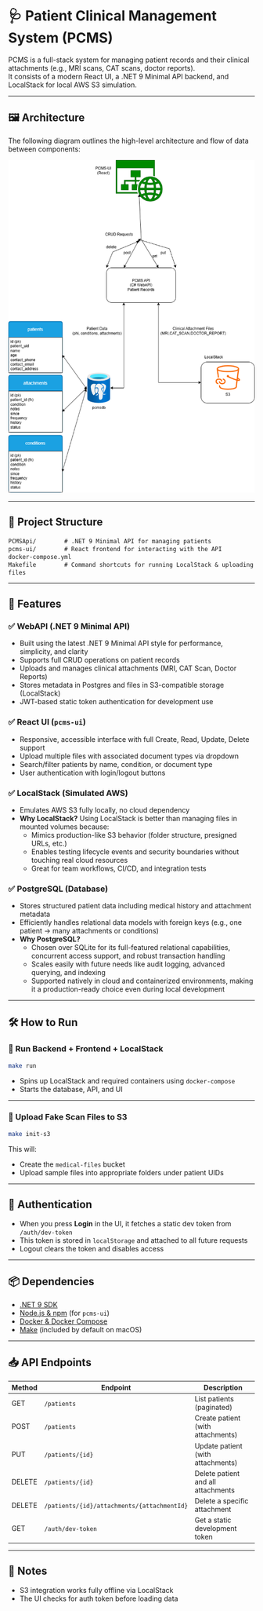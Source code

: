 # 🩺 Patient Clinical Management System (PCMS)

PCMS is a full-stack system for managing patient records and their clinical attachments (e.g., MRI scans, CAT scans, doctor reports).  
It consists of a modern React UI, a .NET 9 Minimal API backend, and LocalStack for local AWS S3 simulation.

---

## 🖼️ Architecture

The following diagram outlines the high-level architecture and flow of data between components:

![Design Diagram](pcms.drawio.png)

---

## 📁 Project Structure

```
PCMSApi/        # .NET 9 Minimal API for managing patients
pcms-ui/        # React frontend for interacting with the API
docker-compose.yml
Makefile        # Command shortcuts for running LocalStack & uploading files
```

---

## 🧪 Features

### ✅ WebAPI (.NET 9 Minimal API)
- Built using the latest .NET 9 Minimal API style for performance, simplicity, and clarity
- Supports full CRUD operations on patient records
- Uploads and manages clinical attachments (MRI, CAT Scan, Doctor Reports)
- Stores metadata in Postgres and files in S3-compatible storage (LocalStack)
- JWT-based static token authentication for development use

### ✅ React UI (`pcms-ui`)
- Responsive, accessible interface with full Create, Read, Update, Delete support
- Upload multiple files with associated document types via dropdown
- Search/filter patients by name, condition, or document type
- User authentication with login/logout buttons

### ✅ LocalStack (Simulated AWS)
- Emulates AWS S3 fully locally, no cloud dependency
- **Why LocalStack?** Using LocalStack is better than managing files in mounted volumes because:
  - Mimics production-like S3 behavior (folder structure, presigned URLs, etc.)
  - Enables testing lifecycle events and security boundaries without touching real cloud resources
  - Great for team workflows, CI/CD, and integration tests

### ✅ PostgreSQL (Database)
- Stores structured patient data including medical history and attachment metadata
- Efficiently handles relational data models with foreign keys (e.g., one patient → many attachments or conditions)
- **Why PostgreSQL?**
  - Chosen over SQLite for its full-featured relational capabilities, concurrent access support, and robust transaction handling
  - Scales easily with future needs like audit logging, advanced querying, and indexing
  - Supported natively in cloud and containerized environments, making it a production-ready choice even during local development
---

## 🛠️ How to Run

### 🔄 Run Backend + Frontend + LocalStack

```bash
make run
```

- Spins up LocalStack and required containers using `docker-compose`
- Starts the database, API, and UI

---

### 📂 Upload Fake Scan Files to S3

```bash
make init-s3
```

This will:
- Create the `medical-files` bucket
- Upload sample files into appropriate folders under patient UIDs

---

## 🔐 Authentication

- When you press **Login** in the UI, it fetches a static dev token from `/auth/dev-token`
- This token is stored in `localStorage` and attached to all future requests
- Logout clears the token and disables access

---

## 📦 Dependencies

- [.NET 9 SDK](https://dotnet.microsoft.com/en-us/download)
- [Node.js & npm](https://nodejs.org/) (for `pcms-ui`)
- [Docker & Docker Compose](https://www.docker.com/)
- [Make](https://formulae.brew.sh/formula/make) (included by default on macOS)

---

## 📥 API Endpoints

| Method | Endpoint                                 | Description                                  |
|--------|------------------------------------------|----------------------------------------------|
| GET    | `/patients`                              | List patients (paginated)                    |
| POST   | `/patients`                              | Create patient (with attachments)            |
| PUT    | `/patients/{id}`                         | Update patient (with attachments)            |
| DELETE | `/patients/{id}`                         | Delete patient and all attachments           |
| DELETE | `/patients/{id}/attachments/{attachmentId}` | Delete a specific attachment              |
| GET    | `/auth/dev-token`                        | Get a static development token               |

---

## 🧠 Notes

- S3 integration works fully offline via LocalStack
- The UI checks for auth token before loading data